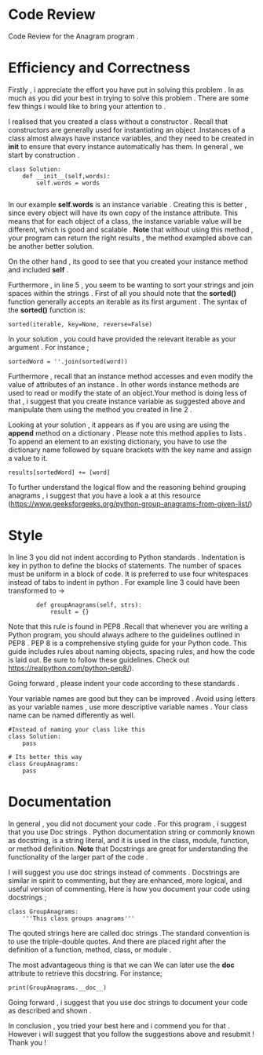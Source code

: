 
# Code Review

Code Review for the Anagram program .

# Efficiency and Correctness
Firstly , i appreciate the effort you have put in solving this problem . 
In as much as you did your best in trying to solve this problem . There are some few things i would like to bring your attention to .

I realised that you created a class without a constructor . Recall that constructors are generally used for instantiating an object
.Instances of a class almost always have instance variables, and they need to be created in __init__ to ensure that every instance automatically has them. 
In general , we start by construction .

```
class Solution:
    def __init__(self,words):
        self.words = words
    

```
In our example __self.words__ is an instance variable . Creating this is better , since every object will have its own copy of the instance attribute. 
This means that for each object of a class, the instance variable value will be different, which is good and scalable .
__Note__ that without using this method , your program can return the right results , the method exampled above can be another better solution.

On the other hand , its good to see that you created your instance method and included __self__ . 

Furthermore , in line 5 , you seem to be wanting to sort your strings and join spaces within the strings . First of all you should note that the __sorted()__ function generally accepts
an iterable as its first argument . The syntax of the __sorted()__ function is:

```
sorted(iterable, key=None, reverse=False)

```

In your solution , you could have provided the relevant iterable as your argument .
For instance ;

```
sortedWord = ''.join(sorted(word))

```

Furthermore , recall that an instance method accesses and even modify the value of attributes of an instance
. In other words instance methods are used to read or modify the state of an object.Your method is doing less of that , i suggest that you
create instance variable as suggested above and manipulate them using the method you created in line 2 .

Looking at your solution , it appears as if you are using are using the __append__ method on a dictionary . Please note this 
method applies to lists . To append an element to an existing dictionary, you have to use the dictionary name followed by square brackets with the key name and assign a value to it.

```
results[sortedWord] += [word]

```
To further understand the logical flow and the reasoning behind grouping anagrams , i suggest that you have a look a
at this resource (https://www.geeksforgeeks.org/python-group-anagrams-from-given-list/)
# Style

In line 3 you did not indent according to Python standards . 
Indentation is key in python to define the blocks of statements. The number of spaces must be uniform in a block of code. It is preferred to use four whitespaces instead of tabs to indent in python
. For example line 3 could have been transformed to ->

```
        def groupAnagrams(self, strs):
            result = {}
```
Note that this rule is found in PEP8 .Recall that whenever you are writing a Python program, you should always adhere to the guidelines outlined in PEP8 . PEP 8 is a comprehensive styling guide for your Python code. This guide includes rules about naming objects, spacing rules, and how the code is laid out. Be sure to follow these guidelines.
Check out https://realpython.com/python-pep8/).

Going forward , please indent your code according to these standards .

Your variable names are good but they can be improved . Avoid using letters as your variable names , use more descriptive variable names . 
Your class name can be named differently as well.

```
#Instead of naming your class like this
class Solution:
    pass

# Its better this way
class GroupAnagrams:
    pass
```
# Documentation

In general , you did not document your code .
For this program , i suggest that you use Doc strings . Python documentation string or commonly known as docstring, is a string literal, and it is used in the class, module, function, or method definition.
__Note__ that Docstrings are great for understanding the functionality of the larger part of the code .

I will suggest you use doc strings instead of comments . Docstrings are similar in spirit to commenting, but they are enhanced, more logical, and useful version of commenting. Here is how you document your code using docstrings ;
```
class GroupAnagrams:
    '''This class groups anagrams'''

```

The qouted strings here are called doc strings .The standard convention is to use the triple-double quotes.
And there are placed right after the definition of a function, method, class, or module .

The most advantageous thing is that we can We can later use the __doc__  attribute to retrieve this docstring. For instance;
```
print(GroupAnagrams.__doc__)
```
Going forward , i suggest that you use doc strings to document your code as described and shown .


In conclusion , you tried your best here and i commend you for that . However i will suggest that you follow the suggestions above and resubmit !
Thank you !